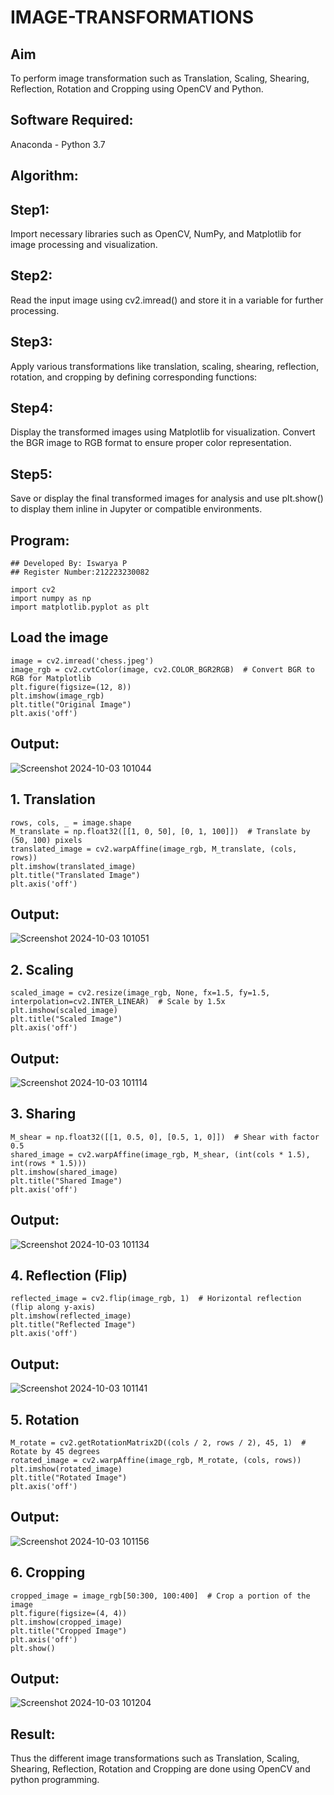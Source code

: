 # IMAGE-TRANSFORMATIONS


## Aim
To perform image transformation such as Translation, Scaling, Shearing, Reflection, Rotation and Cropping using OpenCV and Python.

## Software Required:
Anaconda - Python 3.7

## Algorithm:
## Step1:
Import necessary libraries such as OpenCV, NumPy, and Matplotlib for image processing and visualization.

## Step2:
Read the input image using cv2.imread() and store it in a variable for further processing.

## Step3:
Apply various transformations like translation, scaling, shearing, reflection, rotation, and cropping by defining corresponding functions:

## Step4:
Display the transformed images using Matplotlib for visualization. Convert the BGR image to RGB format to ensure proper color representation.

## Step5:
Save or display the final transformed images for analysis and use plt.show() to display them inline in Jupyter or compatible environments.

## Program:
```
## Developed By: Iswarya P
## Register Number:212223230082
```

```
import cv2
import numpy as np
import matplotlib.pyplot as plt
```
## Load the image
```
image = cv2.imread('chess.jpeg')
image_rgb = cv2.cvtColor(image, cv2.COLOR_BGR2RGB)  # Convert BGR to RGB for Matplotlib
plt.figure(figsize=(12, 8))
plt.imshow(image_rgb)
plt.title("Original Image")
plt.axis('off')
```
## Output:
![Screenshot 2024-10-03 101044](https://github.com/user-attachments/assets/d13e0254-b76b-4a06-8e6c-d8ccb1857ca0)

## 1. Translation
```
rows, cols, _ = image.shape
M_translate = np.float32([[1, 0, 50], [0, 1, 100]])  # Translate by (50, 100) pixels
translated_image = cv2.warpAffine(image_rgb, M_translate, (cols, rows))
plt.imshow(translated_image)
plt.title("Translated Image")
plt.axis('off')
```
## Output:
![Screenshot 2024-10-03 101051](https://github.com/user-attachments/assets/6d6fdd5f-7206-4fef-9071-1f106dd07c01)

## 2. Scaling
```
scaled_image = cv2.resize(image_rgb, None, fx=1.5, fy=1.5, interpolation=cv2.INTER_LINEAR)  # Scale by 1.5x
plt.imshow(scaled_image)
plt.title("Scaled Image")
plt.axis('off')
```
## Output:
![Screenshot 2024-10-03 101114](https://github.com/user-attachments/assets/165d628f-809e-4f7d-a1a6-24c06fc3fbd3)

## 3. Sharing
```
M_shear = np.float32([[1, 0.5, 0], [0.5, 1, 0]])  # Shear with factor 0.5
shared_image = cv2.warpAffine(image_rgb, M_shear, (int(cols * 1.5), int(rows * 1.5)))
plt.imshow(shared_image)
plt.title("Shared Image")
plt.axis('off')
```
## Output:
![Screenshot 2024-10-03 101134](https://github.com/user-attachments/assets/9173eb99-d16f-4cf5-9a57-cddc42363e0a)

## 4. Reflection (Flip)
```
reflected_image = cv2.flip(image_rgb, 1)  # Horizontal reflection (flip along y-axis)
plt.imshow(reflected_image)
plt.title("Reflected Image")
plt.axis('off')
```
## Output:
![Screenshot 2024-10-03 101141](https://github.com/user-attachments/assets/4eb45fb2-ed57-4417-8d3f-33ddc113bb42)

## 5. Rotation
```
M_rotate = cv2.getRotationMatrix2D((cols / 2, rows / 2), 45, 1)  # Rotate by 45 degrees
rotated_image = cv2.warpAffine(image_rgb, M_rotate, (cols, rows))
plt.imshow(rotated_image)
plt.title("Rotated Image")
plt.axis('off')
```
## Output:
![Screenshot 2024-10-03 101156](https://github.com/user-attachments/assets/1aec06a8-89d9-4406-b856-53f350a07c22)

## 6. Cropping
```
cropped_image = image_rgb[50:300, 100:400]  # Crop a portion of the image
plt.figure(figsize=(4, 4))
plt.imshow(cropped_image)
plt.title("Cropped Image")
plt.axis('off')
plt.show()
```
## Output:
![Screenshot 2024-10-03 101204](https://github.com/user-attachments/assets/6a721bb6-1b74-4fa4-94df-c35c777108ee)


## Result:

Thus the different image transformations such as Translation, Scaling, Shearing, Reflection, Rotation and Cropping are done using OpenCV and python programming.
